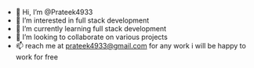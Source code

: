 - 👋 Hi, I’m @Prateek4933
- 👀 I’m interested in full stack development
- 🌱 I’m currently learning full stack development
- 💞️ I’m looking to collaborate on various projects
- 📫 reach me at prateek4933@gmail.com for any work i will be happy to work for free 

<!---
Prateek4933/Prateek4933 is a ✨ special ✨ repository because its `README.md` (this file) appears on your GitHub profile.
You can click the Preview link to take a look at your changes.
--->
